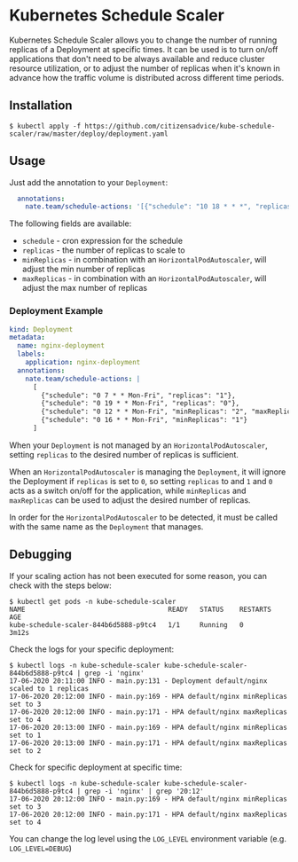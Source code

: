 ﻿# Kubernetes Schedule Scaler

Kubernetes Schedule Scaler allows you to change the number of running replicas
of a Deployment at specific times. It can be used is to turn on/off
applications that don't need to be always available and reduce cluster resource
utilization, or to adjust the number of replicas when it's known in advance how
the traffic volume is distributed across different time periods.

## Installation

```
$ kubectl apply -f https://github.com/citizensadvice/kube-schedule-scaler/raw/master/deploy/deployment.yaml
```

## Usage

Just add the annotation to your `Deployment`:

```yaml
  annotations:
    nate.team/schedule-actions: '[{"schedule": "10 18 * * *", "replicas": "3"}]'
```

The following fields are available:

- `schedule` - cron expression for the schedule
- `replicas` - the number of replicas to scale to
- `minReplicas` - in combination with an `HorizontalPodAutoscaler`, will adjust the min number of replicas
- `maxReplicas` - in combination with an `HorizontalPodAutoscaler`, will adjust the max number of replicas

### Deployment Example

```yaml
kind: Deployment
metadata:
  name: nginx-deployment
  labels:
    application: nginx-deployment
  annotations:
    nate.team/schedule-actions: |
      [
        {"schedule": "0 7 * * Mon-Fri", "replicas": "1"},
        {"schedule": "0 19 * * Mon-Fri", "replicas": "0"},
        {"schedule": "0 12 * * Mon-Fri", "minReplicas": "2", "maxReplicas": "3"},
        {"schedule": "0 16 * * Mon-Fri", "minReplicas": "1"}
      ]
```

When your `Deployment` is not managed by an `HorizontalPodAutoscaler`, setting `replicas` to the desired number of replicas is sufficient.

When an `HorizontalPodAutoscaler` is managing the `Deployment`, it will ignore the Deployment if `replicas` is set to `0`, so setting `replicas` to and `1` and `0` acts as a switch on/off for the application, while `minReplicas` and `maxReplicas` can be used to adjust the desired number of replicas.

In order for the `HorizontalPodAutoscaler` to be detected, it must be called with the same name as the `Deployment` that manages.

## Debugging

If your scaling action has not been executed for some reason, you can check with the steps below:

```
$ kubectl get pods -n kube-schedule-scaler
NAME                                    READY   STATUS    RESTARTS   AGE
kube-schedule-scaler-844b6d5888-p9tc4   1/1     Running   0          3m12s
```

Check the logs for your specific deployment:
```
$ kubectl logs -n kube-schedule-scaler kube-schedule-scaler-844b6d5888-p9tc4 | grep -i 'nginx'
17-06-2020 20:11:00 INFO - main.py:131 - Deployment default/nginx scaled to 1 replicas
17-06-2020 20:12:00 INFO - main.py:169 - HPA default/nginx minReplicas set to 3
17-06-2020 20:12:00 INFO - main.py:171 - HPA default/nginx maxReplicas set to 4
17-06-2020 20:13:00 INFO - main.py:169 - HPA default/nginx minReplicas set to 1
17-06-2020 20:13:00 INFO - main.py:171 - HPA default/nginx maxReplicas set to 2
```

Check for specific deployment at specific time:

```
$ kubectl logs -n kube-schedule-scaler kube-schedule-scaler-844b6d5888-p9tc4 | grep -i 'nginx' | grep '20:12'
17-06-2020 20:12:00 INFO - main.py:169 - HPA default/nginx minReplicas set to 3
17-06-2020 20:12:00 INFO - main.py:171 - HPA default/nginx maxReplicas set to 4
```

You can change the log level using the `LOG_LEVEL` environment variable (e.g. `LOG_LEVEL=DEBUG`)
